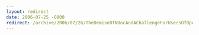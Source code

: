 ```yaml
---
layout: redirect
date: 2006-07-25 -0800
redirect: /archive/2006/07/26/TheDemiseOfNDocAndAChallengeForUsersOfOpenSourceSoftware.aspx/
---
```

